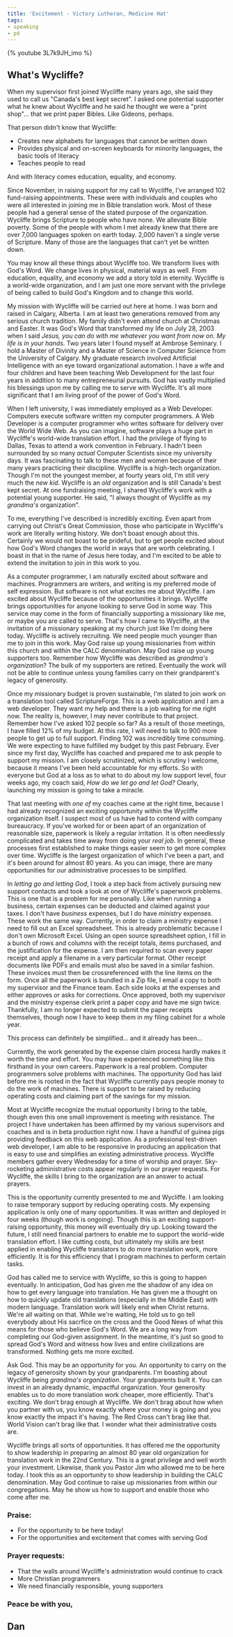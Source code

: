 ```yaml
---
title: 'Excitement - Victory Lutheran, Medicine Hat'
tags:
- speaking
- pd
---
```


{% youtube 3L7k9JH_imo %}

## What's Wycliffe?

When my supervisor first joined Wycliffe many years ago, she said they used to call us "Canada's best kept secret". I asked one potential supporter what he knew about Wycliffe and he said he thought we were a "print shop"... that we print paper Bibles. Like Gideons, perhaps.

That person didn't know that Wycliffe:

- Creates new alphabets for languages that cannot be written down
- Provides physical and on-screen keyboards for minority languages, the basic tools of literacy
- Teaches people to read

And with literacy comes education, equality, and economy.

Since November, in raising support for my call to Wycliffe, I've arranged 102 fund-raising appointments. These were with individuals and couples who were all interested in joining me in Bible translation work. Most of these people had a general sense of the stated purpose of the organization. Wycliffe brings Scripture to people who have none. We alleviate Bible poverty. Some of the people with whom I met already knew that there are over 7,000 languages spoken on earth today. 2,000 haven't a single verse of Scripture. Many of those are the languages that can't yet be written down.

You may know all these things about Wycliffe too. We transform lives with God's Word. We change lives in physical, material ways as well. From education, equality, and economy we add a story told in eternity. Wycliffe is a world-wide organization, and I am just one more servant with the privilege of being called to build God's Kingdom and to change this world.

My mission with Wycliffe will be carried out here at home. I was born and raised in Calgary, Alberta. I am at least two generations removed from any serious church tradition. My family didn't even attend church at Christmas and Easter. It was God's Word that transformed my life on July 28, 2003 when I said _Jesus, you can do with me whatever you want from now on. My life is in your hands_. Two years later I found myself at Ambrose Seminary. I hold a Master of Divinity and a Master of Science in Computer Science from the University of Calgary. My graduate research involved Artificial Intelligence with an eye toward organizational automation. I have a wife and four children and have been teaching Web Development for the last four years in addition to many entrepreneurial pursuits. God has vastly multiplied his blessings upon me by calling me to serve with Wycliffe. It's all more significant that I am living proof of the power of God's Word.

When I left university, I was immediately employed as a Web Developer. Computers execute software written my computer programmers. A Web Developer is a computer programmer who writes software for delivery over the World Wide Web. As you can imagine, software plays a huge part in Wycliffe's world-wide translation effort. I had the privilege of flying to Dallas, Texas to attend a work convention in February. I hadn't been surrounded by so many _actual_ Computer Scientists since my university days. It was fascinating to talk to these men and women because of their many years practicing their discipline. Wycliffe is a high-tech organization. Though I'm not the youngest member, at fourty years old, I'm still very much the _new kid_. Wycliffe is an _old_ organization and is still Canada's best kept secret. At one fundraising meeting, I shared Wycliffe's work with a potential young supporter. He said, "I always thought of Wycliffe as my _grandma's_ organization".

To me, everything I've described is incredibly exciting. Even apart from carrying out Christ's Great Commission, those who participate in Wycliffe's work are literally writing history. We don't boast enough about this. Certainly we would not boast to be prideful, but to get people excited about how God's Word changes the world in ways that are worth celebrating. I boast in that in the name of Jesus here today, and I'm excited to be able to extend the invitation to join in this work to you.

As a computer programmer, I am naturally excited about software and machines. Programmers are writers, and writing is my preferred mode of self expression. But software is not what excites me about Wycliffe. I am excited about Wycliffe because of the opportunities it brings. Wycliffe brings opportunities for anyone looking to serve God in some way. This service may come in the form of financially supporting a missionary like me, or maybe you are called to serve. That's how I came to Wycliffe, at the invitation of a missionary speaking at my church just like I'm doing here today. Wycliffe is actively recruiting. We need people much younger than me to join in this work. May God raise up young missionaries from within this church and within the CALC denomination. May God raise up young supporters too. Remember how Wycliffe was described as _grandma's organization_? The bulk of my supporters are retired. Eventually the work will not be able to continue unless young families carry on their grandparent's legacy of generosity.

Once my missionary budget is proven sustainable, I'm slated to join work on a translation tool called ScriptureForge. This is a web application and I am a web developer. They want my help and there is a job waiting for me right now. The reality is, however, I may never contribute to that project. Remember how I've asked 102 people so far? As a result of those meetings, I have filled 12% of my budget. At this rate, I will need to talk to 900 more people to get up to full support. Finding 102 was incredibly time consuming. We were expecting to have fulfilled my budget by this past February. Ever since my first day, Wycliffe has coached and prepared me to ask people to support my mission. I am closely scrutinized, which is scrutiny I welcome, because it means I've been held accountable for my efforts. So with everyone but God at a loss as to what to do about my low support level, four weeks ago, my coach said, _How do we let go and let God?_ Clearly, launching my mission is going to take a miracle. 

That last meeting with _one of_ my coaches came at the right time, because I had already recognized an exciting opportunity within the Wycliffe organization itself. I suspect most of us have had to contend with company bureaucracy. If you've worked for or been apart of an organization of reasonable size, paperwork is likely a regular irritation. It is often needlessly complicated and takes time away from doing your _real job_. In general, these processes first established to make things easier seem to get more complex over time. Wycliffe is the largest organization of which I've been a part, and it's been around for almost 80 years. As you can image, there are many opportunities for our administrative processes to be simplified.

In _letting go and letting God_, I took a step back from actively pursuing new support contacts and took a look at one of Wycliffe's paperwork problems. This is one that is a problem for me personally. Like when running a business, certain expenses can be deducted and claimed against your taxes. I don't have _business_ expenses, but I do have _ministry_ expenses. These work the same way. Currently, in order to claim a ministry expense I need to fill out an Excel spreadsheet. This is already problematic because I don't own Microsoft Excel. Using an open source spreadsheet option, I fill in a bunch of rows and columns with the receipt totals, items purchased, and the justification for the expense. I am then required to scan every paper receipt and apply a filename in a very particular format. Other receipt documents like PDFs and emails must also be saved in a similar fashion. These invoices must then be crossreferenced with the line items on the form. Once all the paperwork is bundled in a Zip file, I email a copy to both my supervisor and the Finance team. Each side looks at the expenses and either approves or asks for corrections. Once approved, both my supervisor and the ministry expense clerk print a paper copy and have me sign twice. Thankfully, I am no longer expected to submit the paper receipts themselves, though now I have to keep them in my filing cabinet for a whole year.

This process can definitely be simplified... and it already has been...

Currently, the work generated by the expense claim process hardly makes it worth the time and effort. You may have experienced something like this firsthand in your own careers. Paperwork is a real problem. Computer programmers solve problems with machines. The opportunity God has laid before me is rooted in the fact that Wycliffe currently pays people money to do the work of machines. There is support to be raised by reducing operating costs and claiming part of the savings for my mission.

Most at Wycliffe recognize the mutual opportunity I bring to the table, though even this one small improvement is meeting with resistance. The project I have undertaken has been affirmed by my various supervisors and coaches and is in beta production right now. I have a handful of guinea pigs providing feedback on this web application. As a professional test-driven web developer, I am able to be responsive in producing an application that is easy to use and simplifies an existing administrative process. Wycliffe members gather every Wednesday for a time of worship and prayer. Sky-rocketing administrative costs appear regularly in our prayer requests. For Wycliffe, the skills I bring to the organization are an answer to actual prayers. 

This is the opportunity currently presented to me and Wycliffe. I am looking to raise temporary support by reducing operating costs. My expensing application is only one of many opportunities. It was written and deployed in four weeks (though work is ongoing). Though this is an exciting support-raising opportunity, this money will eventually dry up. Looking toward the future, I still need financial partners to enable me to support the world-wide translation effort. I like cutting costs, but ultimately my skills are best applied in enabling Wycliffe translators to do more translation work, more efficiently. It is for this efficiency that I program machines to perform certain tasks.

God has called me to service with Wycliffe, so this is going to happen eventually. In anticipation, God has given me the shadow of any idea on how to get every language into translation. He has given me a thought on how to quickly update old translations (especially in the Middle East) with modern language. Translation work will likely end when Christ returns. We're all waiting on that. While we're waiting, He told us to go tell everybody about His sacrfice on the cross and the Good News of what this means for those who believe God's Word. We are a long way from completing our God-given assignment. In the meantime, it's just so good to spread God's Word and witness how lives and entire civilizations are transformed. Nothing gets me more excited.

 Ask God. This may be an opportunity for you. An opportunity to carry on the legacy of generosity shown by your grandparents. I'm boasting about Wycliffe being _grandma's organization_. Your grandparents built it. You can invest in an already dynamic, impactful organization. Your generosity enables us to do more translation work cheaper, more efficiently. That's exciting. We don't brag enough at Wycliffe. We don't brag about how when you partner with us, you know exactly where your money is going and you know exactly the impact it's having. The Red Cross can't brag like that. World Vision can't brag like that. I wonder what their administrative costs are.

Wycliffe brings all sorts of opportunities. It has offered me the opportunity to show leadership in preparing an almost 80 year old organization for translation work in the 22nd Century. This is a great privilege and well worth your investment. Likewise, thank you Pastor Jim who allowed me to be here today. I took this as an opportunity to show leadership in building the CALC denomination. May God continue to raise up missionaries from within our congregations. May he show us how to support and enable those who come after me.

### Praise:

- For the opportunity to be here today!
- For the opportunities and excitement that comes with serving God

### Prayer requests:

- That the walls around Wycliffe's administration would continue to crack 
- More Christian programmers
- We need financially responsible, young supporters

### Peace be with you,

## Dan
